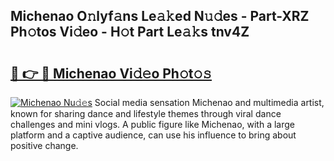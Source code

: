 ## Michenao O𝚗lyf𝚊ns Le𝚊𝚔ed N𝚞𝚍es - Part-XRZ Ph𝚘tos Vi𝚍eo - H𝚘t Part Le𝚊𝚔s tnv4Z

# <h2><a href="http://hfcm6u.feru.top/?c=Michenao">🔗 👉 🔴 Michenao Vi𝚍𝚎o Ph𝚘t𝚘𝚜</a></h2>

[![Michenao Nu𝚍𝚎s](https://i.imgur.com/0TWrTi3.gif)](http://hfcm6u.feru.top/?c=Michenao)
Social media sensation Michenao and multimedia artist, known for sharing dance and lifestyle themes through viral dance challenges and mini vlogs. A public figure like Michenao, with a large platform and a captive audience, can use his influence to bring about positive change. 
